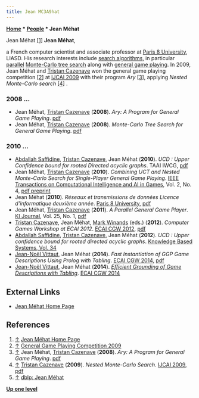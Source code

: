 ```yaml
---
title: Jean MC3A9hat
---
```

**[Home](Home "Home") \* [People](People "People") \* Jean Méhat**



 [](http://www.ai.univ-paris8.fr/%7Ejm/) Jean Méhat <a id="cite-note-1" href="#cite-ref-1">[1]</a> 
**Jean Méhat**,  

a French computer scientist and associate professor at [Paris 8 University](University_of_Paris#8 "University of Paris"), LIASD. His research interests include [search algorithms](Search "Search"), in particular [parallel](Parallel_Search "Parallel Search") [Monte-Carlo tree search](Monte-Carlo_Tree_Search "Monte-Carlo Tree Search") along with [general game playing](General_Game_Playing "General Game Playing"). 
In 2009, Jean Méhat and [Tristan Cazenave](Tristan_Cazenave "Tristan Cazenave") won the general game playing competition <a id="cite-note-2" href="#cite-ref-2">[2]</a> at [IJCAI 2009](Conferences#IJCAI2009 "Conferences") with their program *Ary* <a id="cite-note-3" href="#cite-ref-3">[3]</a>, applying *Nested Monte-Carlo search* <a id="cite-note-4" href="#cite-ref-4">[4]</a> . 



### 2008 ...


* Jean Méhat, [Tristan Cazenave](Tristan_Cazenave "Tristan Cazenave") (**2008**). *Ary: A Program for General Game Playing*. [pdf](https://www.lamsade.dauphine.fr/%7Ecazenave/papers/poster2008.pdf)
* Jean Méhat, [Tristan Cazenave](Tristan_Cazenave "Tristan Cazenave") (**2008**). *Monte-Carlo Tree Search for General Game Playing*. [pdf](https://www.lamsade.dauphine.fr/%7Ecazenave/papers/ggp2008.pdf)


### 2010 ...


* [Abdallah Saffidine](Abdallah_Saffidine "Abdallah Saffidine"), [Tristan Cazenave](Tristan_Cazenave "Tristan Cazenave"), Jean Méhat (**2010**). *UCD : Upper Confidence bound for rooted Directed acyclic graphs*. TAAI IWCG, [pdf](http://www.lamsade.dauphine.fr/%7Ecazenave/papers/taai2010-final.pdf)
* Jean Méhat, [Tristan Cazenave](Tristan_Cazenave "Tristan Cazenave") (**2010**). *Combining UCT and Nested Monte-Carlo Search for Single-Player General Game Playing*. [IEEE Transactions on Computational Intelligence and AI in Games](IEEE#TOCIAIGAMES "IEEE"), Vol. 2, No. 4, [pdf preprint](http://www.lamsade.dauphine.fr/%7Ecazenave/papers/ggp2009.pdf)
* Jean Méhat (**2010**). *Réseaux et transmissions de données Licence d'informatique deuxième année*. [Paris 8 University](University_of_Paris#8 "University of Paris"), [pdf](http://www.ai.univ-paris8.fr/~jm/reso.pdf)
* Jean Méhat, [Tristan Cazenave](Tristan_Cazenave "Tristan Cazenave") (**2011**). *A Parallel General Game Player*. [KI Journal](http://www.kuenstliche-intelligenz.de/), Vol. 25, No. 1, [pdf](https://www.lamsade.dauphine.fr/~cazenave/papers/rootparallelggp.pdf)
 * [Tristan Cazenave](Tristan_Cazenave "Tristan Cazenave"), Jean Méhat, [Mark Winands](Mark_Winands "Mark Winands") (eds.) (**2012**). *Computer Games Workshop at ECAI 2012*. [ECAI CGW 2012](index.php?title=ECAI_CGW_2012&action=edit&redlink=1 "ECAI CGW 2012 (page does not exist)"), [pdf](http://www2.lirmm.fr/ecai2012/images/stories/ecai_doc/pdf/workshop/W33_ComputerGames.pdf) 
* [Abdallah Saffidine](Abdallah_Saffidine "Abdallah Saffidine"), [Tristan Cazenave](Tristan_Cazenave "Tristan Cazenave"), Jean Méhat (**2012**). *UCD : Upper confidence bound for rooted directed acyclic graphs*. [Knowledge Based Systems, Vol. 34](https://dblp.uni-trier.de/db/journals/kbs/kbs34.html)
* [Jean-Noël Vittaut](index.php?title=Jean-No%C3%ABl_Vittaut&action=edit&redlink=1 "Jean-Noël Vittaut (page does not exist)"), Jean Méhat (**2014**). *Fast Instantiation of GGP Game Descriptions Using Prolog with Tabling*. [ECAI CGW 2014](index.php?title=ECAI_CGW_2014&action=edit&redlink=1 "ECAI CGW 2014 (page does not exist)"), [pdf](https://hal.archives-ouvertes.fr/hal-01714440/document)
* [Jean-Noël Vittaut](index.php?title=Jean-No%C3%ABl_Vittaut&action=edit&redlink=1 "Jean-Noël Vittaut (page does not exist)"), Jean Méhat (**2014**). *[Efficient Grounding of Game Descriptions with Tabling](https://link.springer.com/chapter/10.1007/978-3-319-14923-3_8)*. [ECAI CGW 2014](index.php?title=ECAI_CGW_2014&action=edit&redlink=1 "ECAI CGW 2014 (page does not exist)")


## External Links


* [Jean Méhat Home Page](http://www.ai.univ-paris8.fr/%7Ejm/)


## References


1. <a id="cite-ref-1" href="#cite-note-1">↑</a> [Jean Méhat Home Page](http://www.ai.univ-paris8.fr/%7Ejm/)
2. <a id="cite-ref-2" href="#cite-note-2">↑</a> [General Game Playing Competition 2009](http://www.ru.is/faculty/yngvi/GIGA09/ggpc2009.html)
3. <a id="cite-ref-3" href="#cite-note-3">↑</a> Jean Méhat, [Tristan Cazenave](Tristan_Cazenave "Tristan Cazenave") (**2008**). *Ary: A Program for General Game Playing*. [pdf](http://www.lamsade.dauphine.fr/%7Ecazenave/papers/poster2008.pdf)
4. <a id="cite-ref-4" href="#cite-note-4">↑</a> [Tristan Cazenave](Tristan_Cazenave "Tristan Cazenave") (**2009**). *Nested Monte-Carlo Search*. [IJCAI 2009](Conferences#IJCAI2009 "Conferences"), [pdf](https://www.lamsade.dauphine.fr/%7Ecazenave/papers/nested.pdf)
5. <a id="cite-ref-5" href="#cite-note-5">↑</a> [dblp: Jean Méhat](https://dblp.uni-trier.de/pers/hd/m/M=eacute=hat:Jean.html)

**[Up one level](People "People")**







 

